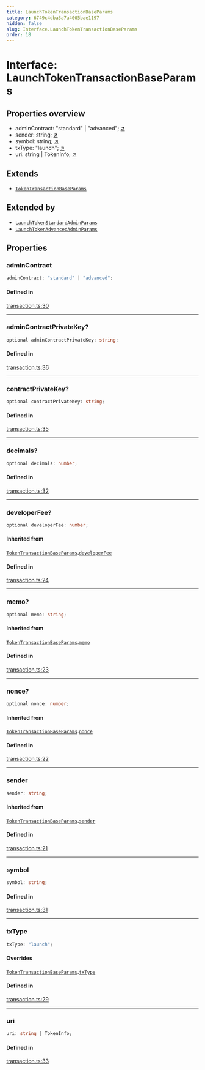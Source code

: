 ```yaml
---
title: LaunchTokenTransactionBaseParams
category: 6749c4dba3a7a4005bae1197
hidden: false
slug: Interface.LaunchTokenTransactionBaseParams
order: 18
---
```


# Interface: LaunchTokenTransactionBaseParams

## Properties overview

- adminContract:  "standard" | "advanced"; [↗](#admincontract)
- sender:  string; [↗](#sender)
- symbol:  string; [↗](#symbol)
- txType:  "launch"; [↗](#txtype)
- uri:  string | TokenInfo; [↗](#uri)

## Extends

- [`TokenTransactionBaseParams`](interfacetokentransactionbaseparams)

## Extended by

- [`LaunchTokenStandardAdminParams`](interfacelaunchtokenstandardadminparams)
- [`LaunchTokenAdvancedAdminParams`](interfacelaunchtokenadvancedadminparams)

## Properties

### adminContract

```ts
adminContract: "standard" | "advanced";
```

#### Defined in

[transaction.ts:30](https://github.com/zkcloudworker/minatokens-lib/blob/main/packages/api/src/transaction.ts#L30)

***

### adminContractPrivateKey?

```ts
optional adminContractPrivateKey: string;
```

#### Defined in

[transaction.ts:36](https://github.com/zkcloudworker/minatokens-lib/blob/main/packages/api/src/transaction.ts#L36)

***

### contractPrivateKey?

```ts
optional contractPrivateKey: string;
```

#### Defined in

[transaction.ts:35](https://github.com/zkcloudworker/minatokens-lib/blob/main/packages/api/src/transaction.ts#L35)

***

### decimals?

```ts
optional decimals: number;
```

#### Defined in

[transaction.ts:32](https://github.com/zkcloudworker/minatokens-lib/blob/main/packages/api/src/transaction.ts#L32)

***

### developerFee?

```ts
optional developerFee: number;
```

#### Inherited from

[`TokenTransactionBaseParams`](interfacetokentransactionbaseparams).[`developerFee`](Interface.TokenTransactionBaseParams.md#developerfee)

#### Defined in

[transaction.ts:24](https://github.com/zkcloudworker/minatokens-lib/blob/main/packages/api/src/transaction.ts#L24)

***

### memo?

```ts
optional memo: string;
```

#### Inherited from

[`TokenTransactionBaseParams`](interfacetokentransactionbaseparams).[`memo`](Interface.TokenTransactionBaseParams.md#memo)

#### Defined in

[transaction.ts:23](https://github.com/zkcloudworker/minatokens-lib/blob/main/packages/api/src/transaction.ts#L23)

***

### nonce?

```ts
optional nonce: number;
```

#### Inherited from

[`TokenTransactionBaseParams`](interfacetokentransactionbaseparams).[`nonce`](Interface.TokenTransactionBaseParams.md#nonce)

#### Defined in

[transaction.ts:22](https://github.com/zkcloudworker/minatokens-lib/blob/main/packages/api/src/transaction.ts#L22)

***

### sender

```ts
sender: string;
```

#### Inherited from

[`TokenTransactionBaseParams`](interfacetokentransactionbaseparams).[`sender`](Interface.TokenTransactionBaseParams.md#sender)

#### Defined in

[transaction.ts:21](https://github.com/zkcloudworker/minatokens-lib/blob/main/packages/api/src/transaction.ts#L21)

***

### symbol

```ts
symbol: string;
```

#### Defined in

[transaction.ts:31](https://github.com/zkcloudworker/minatokens-lib/blob/main/packages/api/src/transaction.ts#L31)

***

### txType

```ts
txType: "launch";
```

#### Overrides

[`TokenTransactionBaseParams`](interfacetokentransactionbaseparams).[`txType`](Interface.TokenTransactionBaseParams.md#txtype)

#### Defined in

[transaction.ts:29](https://github.com/zkcloudworker/minatokens-lib/blob/main/packages/api/src/transaction.ts#L29)

***

### uri

```ts
uri: string | TokenInfo;
```

#### Defined in

[transaction.ts:33](https://github.com/zkcloudworker/minatokens-lib/blob/main/packages/api/src/transaction.ts#L33)
